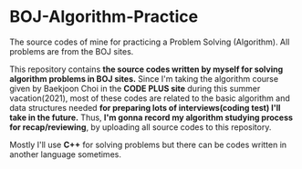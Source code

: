 # BOJ-Algorithm-Practice
The source codes of mine for practicing a Problem Solving (Algorithm). All problems are from the BOJ sites.

This repository contains **the source codes written by myself for solving algorithm problems in BOJ sites.**
Since I'm taking the algorithm course given by Baekjoon Choi in the **CODE PLUS site** during this summer vacation(2021), most of these codes are related to the basic algorithm and data structures needed **for preparing lots of interviews(coding test) I'll take in the future.** 
Thus, **I'm gonna record my algorithm studying process for recap/reviewing**, by uploading all source codes to this repository. 

Mostly I'll use **C++** for solving problems but there can be codes written in another language sometimes.

